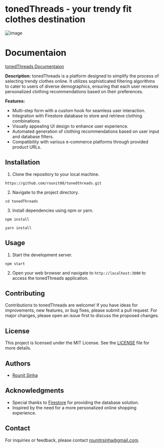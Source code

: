 # tonedThreads - your trendy fit clothes destination

![image](https://github.com/rounit08/tonedthreads/assets/71965521/b5d4c7f8-4c91-4b36-ad6e-9a8de8e32654)

# Documentaion
[tonedThreads Documentaion](https://docs.google.com/document/d/19cTiTb-9Cqt9NRPTp-gp9p5oahqJfTjzO6cZPZIkf1g/edit?usp=sharing)

**Description:**
tonedThreads is a platform designed to simplify the process of selecting trendy clothes online. It utilizes sophisticated filtering algorithms to cater to users of diverse demographics, ensuring that each user receives personalized clothing recommendations based on their preferences.

**Features:**
- Multi-step form with a custom hook for seamless user interaction.
- Integration with Firestore database to store and retrieve clothing combinations.
- Visually appealing UI design to enhance user experience.
- Automated generation of clothing recommendations based on user input and database filters.
- Compatibility with various e-commerce platforms through provided product URLs.

## Installation

1. Clone the repository to your local machine.
```
https://github.com/rounit08/tonedthreads.git
```

2. Navigate to the project directory.
```
cd tonedThreads
```


3. Install dependencies using npm or yarn.
```
npm install
```
```
yarn install
```


## Usage

1. Start the development server.
```
npm start
```
2. Open your web browser and navigate to `http://localhost:3000` to access the tonedThreads application.

## Contributing

Contributions to tonedThreads are welcome! If you have ideas for improvements, new features, or bug fixes, please submit a pull request. For major changes, please open an issue first to discuss the proposed changes.

## License

This project is licensed under the MIT License. See the [LICENSE](LICENSE) file for more details.

## Authors

- [Rounit Sinha](https://github.com/rounit08)

## Acknowledgments

- Special thanks to [Firestore](https://firebase.google.com/docs/firestore) for providing the database solution.
- Inspired by the need for a more personalized online shopping experience.



## Contact

For inquiries or feedback, please contact [rounitrsinha@gmail.com](mailto:rounitrsinha@gmail.com).
